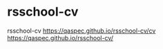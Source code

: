 # rsschool-cv
rsschool-cv
https://qaspec.github.io/rsschool-cv/cv
https://qaspec.github.io/rsschool-cv/
